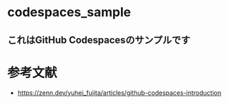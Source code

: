 # codespaces_sample

## これはGitHub Codespacesのサンプルです

# 参考文献
- https://zenn.dev/yuhei_fujita/articles/github-codespaces-introduction